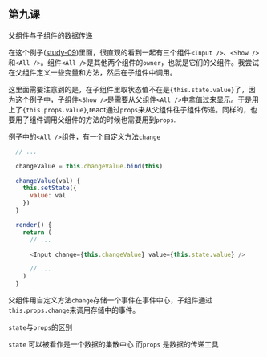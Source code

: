 ## 第九课

父组件与子组件的数据传递

在这个例子([study-09](https://github.com/daoyi7/r/blob/master/src/study/study-0909/study-03.js))里面，很直观的看到一起有三个组件``<Input />``、``<Show />``和``<All />``。组件``<All />``是其他两个组件的``owner``，也就是它们的父组件。我尝试在父组件定义一些变量和方法，然后在子组件中调用。

这里面需要注意到的是，在子组件里取状态值不在是``{this.state.value}``了，因为这个例子中，子组件``<Show />``是需要从父组件``<All />``中拿值过来显示。于是用上了``{this.props.value}``,react通过``props``来从父组件往子组件传递。同样的，也要用子组件调用父组件的方法的时候也需要用到``props``.

例子中的``<All />``组件，有一个自定义方法``change``
```javascript
  // ...

  changeValue = this.changeValue.bind(this)

  changeValue(val) {
    this.setState({
      value: val
    })
  }

  render() {
    return (
      // ...

      <Input change={this.changeValue} value={this.state.value} />

      // ...
    )
  }
```

父组件用自定义方法``change``存储一个事件在事件中心，子组件通过``this.props.change``来调用存储中的事件。


``state``与``props``的区别


``state`` 可以被看作是一个数据的集散中心
而``props`` 是数据的传递工具
